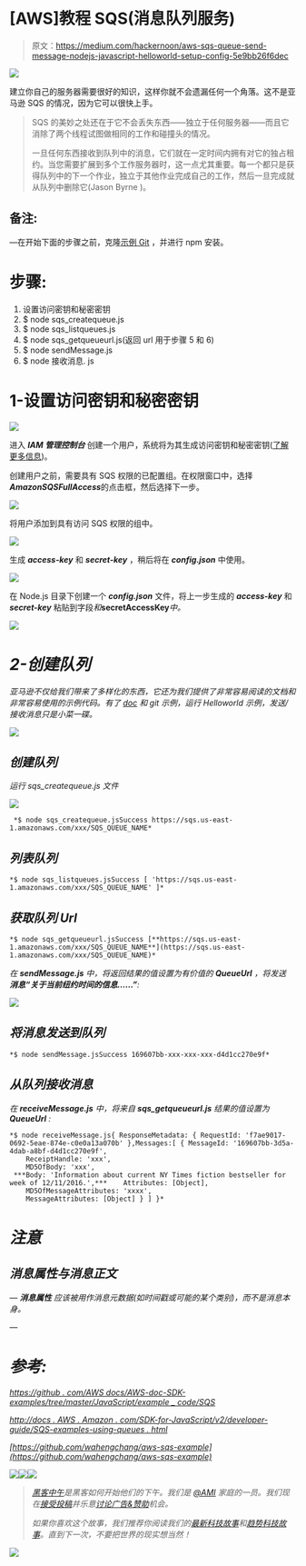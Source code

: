 # [AWS]教程 SQS(消息队列服务)

> 原文：<https://medium.com/hackernoon/aws-sqs-queue-send-message-nodejs-javascript-helloworld-setup-config-5e9bb26f6dec>

![](img/3afb5a073509cbcefb14899609026ca2.png)

建立你自己的服务器需要很好的知识，这样你就不会遗漏任何一个角落。这不是亚马逊 SQS 的情况，因为它可以很快上手。

> SQS 的美妙之处还在于它不会丢失东西——独立于任何服务器——而且它消除了两个线程试图做相同的工作和碰撞头的情况。
> 
> 一旦任何东西接收到队列中的消息，它们就在一定时间内拥有对它的独占租约。当您需要扩展到多个工作服务器时，这一点尤其重要。每一个都只是获得队列中的下一个作业，独立于其他作业完成自己的工作，然后一旦完成就从队列中删除它(Jason Byrne )。

## 备注:

—在开始下面的步骤之前，克隆[示例 Git](https://github.com/wahengchang/aws-sqs-example) ，并进行 npm 安装。

# 步骤:

1.  设置访问密钥和秘密密钥
2.  $ node sqs_createqueue.js
3.  $ node sqs_listqueues.js
4.  $ node sqs_getqueueurl.js(返回 url 用于步骤 5 和 6)
5.  $ node sendMessage.js
6.  $ node 接收消息. js

# 1-设置访问密钥和秘密密钥

![](img/bbd077400c9a486561b3e3eef1ab2bbb.png)

进入 ***IAM 管理控制台*** 创建一个用户，系统将为其生成访问密钥和秘密密钥([了解更多信息](http://docs.aws.amazon.com/IAM/latest/UserGuide/console_controlling-access.html))。

创建用户之前，需要具有 SQS 权限的已配置组。在权限窗口中，选择***AmazonSQSFullAccess***的点击框，然后选择下一步。

![](img/9d1794ffd0f92f822dcff3c506439a7a.png)

将用户添加到具有访问 SQS 权限的组中。

![](img/f27318c8592ef958692d712b533f389b.png)

生成 ***access-key*** 和 ***secret-key*** ，稍后将在 ***config.json*** 中使用。

![](img/c131b9afa8384a367f10128a58f000e0.png)

在 Node.js 目录下创建一个 ***config.json*** 文件，将上一步生成的 ***access-key*** 和 ***secret-key*** 粘贴到字段*和***secretAccessKey***中。*

*![](img/c48a7f808965feb521a2b4cfc54fac9a.png)*

# *2-创建队列*

*亚马逊不仅给我们带来了多样化的东西，它还为我们提供了非常容易阅读的文档和非常容易使用的示例代码。有了 [doc](http://docs.aws.amazon.com/sdk-for-javascript/v2/developer-guide/sqs-examples-using-queues.html) 和 git 示例，运行 Helloworld 示例，发送/接收消息只是小菜一碟。*

*![](img/991d9db895ad3adfa8679d46737c302f.png)*

## *创建队列*

*运行 sqs_createqueue.js 文件*

*![](img/3633527de0a4577d06b2acd39643fdd8.png)*

```
 *$ node sqs_createqueue.jsSuccess https://sqs.us-east-1.amazonaws.com/xxx/SQS_QUEUE_NAME*
```

## *列表队列*

```
*$ node sqs_listqueues.jsSuccess [ 'https://sqs.us-east-1.amazonaws.com/xxx/SQS_QUEUE_NAME' ]*
```

## *获取队列 Url*

```
*$ node sqs_getqueueurl.jsSuccess [**https://sqs.us-east-1.amazonaws.com/xxx/SQS_QUEUE_NAME**](https://sqs.us-east-1.amazonaws.com/xxx/SQS_QUEUE_NAME)*
```

*在 **sendMessage.js** 中，将返回结果的值设置为有价值的 **QueueUrl** ，将发送 ***消息“关于当前纽约时间的信息……”***:*

*![](img/d0fea7a20344075fed33c18380d7a81b.png)*

## *将消息发送到队列*

```
*$ node sendMessage.jsSuccess 169607bb-xxx-xxx-xxx-d4d1cc270e9f*
```

## *从队列接收消息*

*在 **receiveMessage.js** 中，将来自 **sqs_getqueueurl.js** 结果的值设置为 **QueueUrl** :*

```
*$ node receiveMessage.js{ ResponseMetadata: { RequestId: 'f7ae9017-0692-5eae-874e-c0e0a13a070b' },Messages:[ { MessageId: '169607bb-3d5a-4dab-a8bf-d4d1cc270e9f',
    ReceiptHandle: 'xxx',
    MD5OfBody: 'xxx',
 ***Body: 'Information about current NY Times fiction bestseller for week of 12/11/2016.',***    Attributes: [Object],
    MD5OfMessageAttributes: 'xxxx',
    MessageAttributes: [Object] } ] }*
```

# *注意*

## *消息属性与消息正文*

*— ***消息属性*** 应该被用作消息元数据(如时间戳或可能的某个类别)，而不是消息本身。*

*—*

# *参考:*

*[https://github . com/AWS docs/AWS-doc-SDK-examples/tree/master/JavaScript/example _ code/SQS](https://github.com/awsdocs/aws-doc-sdk-examples/tree/master/javascript/example_code/sqs)*

*[http://docs . AWS . Amazon . com/SDK-for-JavaScript/v2/developer-guide/SQS-examples-using-queues . html](http://docs.aws.amazon.com/sdk-for-javascript/v2/developer-guide/sqs-examples-using-queues.html)*

*[https://github.com/wahengchang/aws-sqs-example](https://github.com/wahengchang/aws-sqs-example)*

*[![](img/50ef4044ecd4e250b5d50f368b775d38.png)](http://bit.ly/HackernoonFB)**[![](img/979d9a46439d5aebbdcdca574e21dc81.png)](https://goo.gl/k7XYbx)**[![](img/2930ba6bd2c12218fdbbf7e02c8746ff.png)](https://goo.gl/4ofytp)*

> *[黑客中午](http://bit.ly/Hackernoon)是黑客如何开始他们的下午。我们是 [@AMI](http://bit.ly/atAMIatAMI) 家庭的一员。我们现在[接受投稿](http://bit.ly/hackernoonsubmission)并乐意[讨论广告&赞助](mailto:partners@amipublications.com)机会。*
> 
> *如果你喜欢这个故事，我们推荐你阅读我们的[最新科技故事](http://bit.ly/hackernoonlatestt)和[趋势科技故事](https://hackernoon.com/trending)。直到下一次，不要把世界的现实想当然！*

*![](img/be0ca55ba73a573dce11effb2ee80d56.png)*